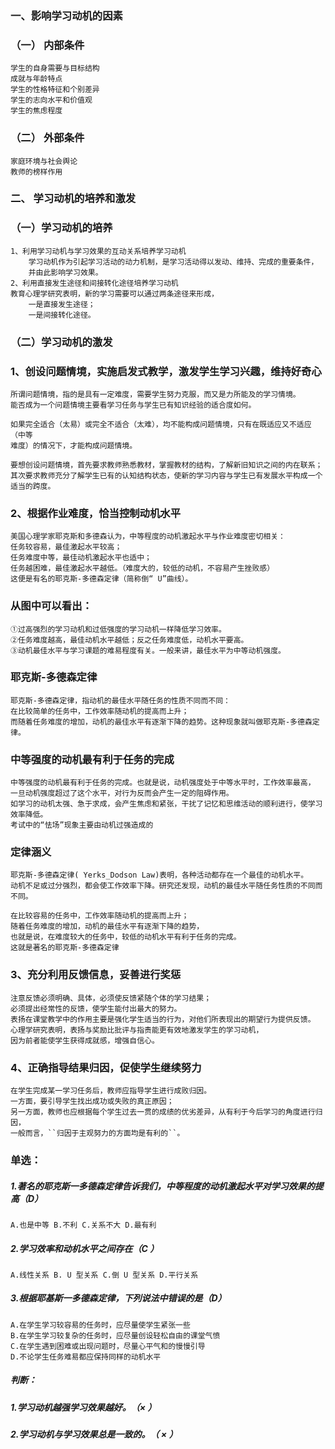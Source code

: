 ### 一、影响学习动机的因素
### （一） 内部条件
    学生的自身需要与目标结构
    成就与年龄特点
    学生的性格特征和个别差异
    学生的志向水平和价值观
    学生的焦虑程度
    
    
### （二） 外部条件
    家庭环境与社会舆论
    教师的榜样作用
    
### 二、 学习动机的培养和激发
### （一）学习动机的培养
    1、利用学习动机与学习效果的互动关系培养学习动机
        学习动机作为引起学习活动的动力机制，是学习活动得以发动、维持、完成的重要条件，
        并由此影响学习效果。
    2、利用直接发生途径和间接转化途径培养学习动机
    教育心理学研究表明，新的学习需要可以通过两条途径来形成，
        一是直接发生途径；
        一是间接转化途径。

### （二）学习动机的激发
### 1、创设问题情境，实施启发式教学，激发学生学习兴趣，维持好奇心
    所谓问题情境，指的是具有一定难度，需要学生努力克服，而又是力所能及的学习情境。
    能否成为一个问题情境主要看学习任务与学生已有知识经验的适合度如何。
    
    如果完全适合（太易）或完全不适合（太难），均不能构成问题情境，只有在既适应又不适应（中等
    难度）的情况下，才能构成问题情境。
    
    要想创设问题情境，首先要求教师熟悉教材，掌握教材的结构，了解新旧知识之间的内在联系；
    其次要求教师充分了解学生已有的认知结构状态，使新的学习内容与学生已有发展水平构成一个适当的跨度。
    
### 2、根据作业难度，恰当控制动机水平
    美国心理学家耶克斯和多德森认为，中等程度的动机激起水平与作业难度密切相关：
    任务较容易，最佳激起水平较高；
    任务难度中等，最佳动机激起水平也适中；
    任务越困难，最佳激起水平越低。（难度大的，较低的动机，不容易产生挫败感）
    这便是有名的耶克斯-多德森定律（简称倒“ U”曲线）。

### 从图中可以看出：
    ①过高强烈的学习动机和过低强度的学习动机一样降低学习效率。
    ②任务难度越高，最佳动机水平越低；反之任务难度低，动机水平要高。
    ③动机最佳水平与学习课题的难易程度有关。一般来讲，最佳水平为中等动机强度。

### 耶克斯-多德森定律
    耶克斯-多德森定律，指动机的最佳水平随任务的性质不同而不同：
    在比较简单的任务中，工作效率随动机的提高而上升；
    而随着任务难度的增加，动机的最佳水平有逐渐下降的趋势。这种现象就叫做耶克斯-多德森定律。

### 中等强度的动机最有利于任务的完成
    中等强度的动机最有利于任务的完成。也就是说，动机强度处于中等水平时，工作效率最高，
    一旦动机强度超过了这个水平，对行为反而会产生一定的阻碍作用。
    如学习的动机太强、急于求成，会产生焦虑和紧张，干扰了记忆和思维活动的顺利进行，使学习效率降低。
    考试中的“怯场”现象主要由动机过强造成的

### 定律涵义
    耶克斯-多德森定律( Yerks_Dodson Law)表明，各种活动都存在一个最佳的动机水平。
    动机不足或过分强烈，都会使工作效率下降。研究还发现，动机的最佳水平随任务性质的不同而不同。
    
    在比较容易的任务中，工作效率随动机的提高而上升；
    随着任务难度的增加，动机的最佳水平有逐渐下降的趋势，
    也就是说，在难度较大的任务中，较低的动机水平有利于任务的完成。
    这就是著名的耶克斯-多德森定律


### 3、充分利用反馈信息，妥善进行奖惩
    注意反馈必须明确、具体，必须使反馈紧随个体的学习结果；
    必须提出经常性的反馈，使学生能付出最大的努力。
    表扬在课堂教学中的作用主要是强化学生适当的行为，对他们所表现出的期望行为提供反馈。
    心理学研究表明，表扬与奖励比批评与指责能更有效地激发学生的学习动机，
    因为前者能使学生获得成就感，增强自信心。

### 4、正确指导结果归因，促使学生继续努力
    在学生完成某一学习任务后，教师应指导学生进行成败归因。
    一方面，要引导学生找出成功或失败的真正原因；
    另一方面，教师也应根据每个学生过去一贯的成绩的优劣差异，从有利于今后学习的角度进行归因，
    一般而言，``归因于主观努力的方面均是有利的``。

### 单选：
##### 1.著名的耶克斯一多德森定律告诉我们，中等程度的动机激起水平对学习效果的提高（D）
    A.也是中等 B.不利 C.关系不大 D.最有利

##### 2.学习效率和动机水平之间存在（C ）
    A.线性关系 B. U 型关系 C.倒 U 型关系 D.平行关系

##### 3.根据耶基斯一多德森定律，下列说法中错误的是（D）
    A.在学生学习较容易的任务时，应尽量使学生紧张一些
    B.在学生学习较复杂的任务时，应尽量创设轻松自由的课堂气愤
    C.在学生遇到困难或出现问题时，尽量心平气和的慢慢引导
    D.不论学生任务难易都应保持同样的动机水平


    
##### 判断： 
##### 1.学习动机越强学习效果越好。（× ）
##### 2.学习动机与学习效果总是一致的。（ × ）
